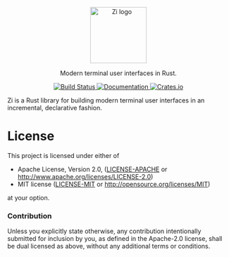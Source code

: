 <p align="center">
  <img alt="Zi logo" src="https://user-images.githubusercontent.com/797170/86543730-2a1f3f80-bf19-11ea-8d65-74018bda4834.png" width="128">
</p>

<p align="center">
  Modern terminal user interfaces in Rust.
</p>

<p align="center">
  <a href="https://github.com/mcobzarenco/zi/actions?query=workflow%3ABuild">
    <img alt="Build Status" src="https://github.com/mcobzarenco/zi/workflows/Build/badge.svg">
  </a>
  <a href="https://docs.rs/zi">
    <img alt="Documentation" src="https://docs.rs/zi/badge.svg">
  </a>
  <a href="https://crates.io/crates/zi">
    <img alt="Crates.io" src="https://img.shields.io/crates/v/zi.svg">
  </a>
</p>

Zi is a Rust library for building modern terminal user interfaces in an incremental, declarative fashion.

# License

This project is licensed under either of

 * Apache License, Version 2.0, ([LICENSE-APACHE](LICENSE-APACHE) or
   http://www.apache.org/licenses/LICENSE-2.0)
 * MIT license ([LICENSE-MIT](LICENSE-MIT) or
   http://opensource.org/licenses/MIT)

at your option.

### Contribution

Unless you explicitly state otherwise, any contribution intentionally submitted
for inclusion by you, as defined in the Apache-2.0 license, shall be dual
licensed as above, without any additional terms or conditions.
